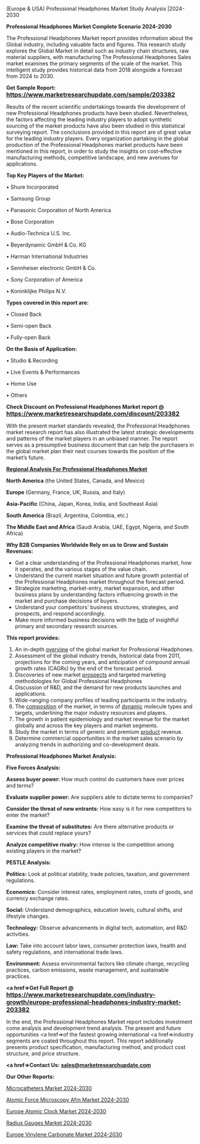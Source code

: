  (Europe & USA) Professional Headphones Market Study Analysis |2024-2030

<strong>Professional Headphones Market Complete Scenario 2024-2030</strong>

The Professional Headphones Market report provides information about the Global industry, including valuable facts and figures. This research study explores the Global Market in detail such as industry chain structures, raw material suppliers, with manufacturing The Professional Headphones Sales market examines the primary segments of the scale of the market. This intelligent study provides historical data from 2018 alongside a forecast from 2024 to 2030.

<strong>Get Sample Report: <a href=https://www.marketresearchupdate.com/sample/203382><font size=3 color=#0000ff>https://www.marketresearchupdate.com/sample/203382</font></a></strong>

Results of the recent scientific undertakings towards the development of new Professional Headphones products have been studied. Nevertheless, the factors affecting the leading industry players to adopt synthetic sourcing of the market products have also been studied in this statistical surveying report. The conclusions provided in this report are of great value for the leading industry players. Every organization partaking in the global production of the Professional Headphones market products have been mentioned in this report, in order to study the insights on cost-effective manufacturing methods, competitive landscape, and new avenues for applications.

<strong>Top Key Players of the Market:</strong>

• Shure Incorporated

• Samsung Group

• Panasonic Corporation of North America

• Bose Corporation

• Audio-Technica U.S. Inc.

• Beyerdynamic GmbH & Co. KG

• Harman International Industries

• Sennheiser electronic GmbH & Co.

• Sony Corporation of America

• Koninklijke Philips N.V.

<strong>Types covered in this report are: </strong>

• Closed Back

• Semi-open Back

• Fully-open Back

<strong>On the Basis of Application:</strong>

• Studio & Recording

• Live Events & Performances

• Home Use

• Others

<strong>Check Discount on Professional Headphones Market report @ <a href=https://www.marketresearchupdate.com/discount/203382><font size=3 color=#0000ff>https://www.marketresearchupdate.com/discount/203382</font></a></strong>

With the present market standards revealed, the Professional Headphones market research report has also illustrated the latest strategic developments and patterns of the market players in an unbiased manner. The report serves as a presumptive business document that can help the purchasers in the global market plan their next courses towards the position of the market’s future.

<strong><u><b>Regional Analysis For Professional Headphones Market</b></u></strong>

<strong><b>North America</b></strong> (the United States, Canada, and Mexico)

<strong><b>Europe </b></strong>(Germany, France, UK, Russia, and Italy)

<strong><b>Asia-Pacific</b></strong> (China, Japan, Korea, India, and Southeast Asia)

<strong><b>South America</b></strong> (Brazil, Argentina, Colombia, etc.)

<strong><b>The Middle East and Africa</b></strong> (Saudi Arabia, UAE, Egypt, Nigeria, and South Africa)

<strong>Why B2B Companies Worldwide Rely on us to Grow and Sustain Revenues:</strong>
<ul>
  <li>Get a clear understanding of the Professional Headphones market, how it operates, and the various stages of the value chain.</li>
  <li>Understand the current market situation and future growth potential of the Professional Headphones market throughout the forecast period.</li>
  <li>Strategize marketing, market-entry, market expansion, and other business plans by understanding factors influencing growth in the market and purchase decisions of buyers.</li>
  <li>Understand your competitors’ business structures, strategies, and prospects, and respond accordingly.</li>
  <li>Make more informed business decisions with the <a href=ASDF991299>help</a> of insightful primary and secondary research sources.</li>
</ul>
<strong>This report provides:</strong>
<ol>
  <li>An in-depth <a href=>overview</a> of the global market for Professional Headphones.</li>
  <li>Assessment of the global industry trends, historical data from 2011, projections for the coming years, and anticipation of compound annual growth rates (CAGRs) by the end of the forecast period.</li>
  <li>Discoveries of new market <a href=>prospects</a> and targeted marketing methodologies for Global Professional Headphones</li>
  <li>Discussion of R&amp;D, and the demand for new products launches and applications.</li>
  <li>Wide-ranging company profiles of leading participants in the industry.</li>
  <li>The <a href=ASDF881288>composition</a> of the market, in terms of <a href=>dynamic</a> molecule types and targets, underlining the major industry resources and players.</li>
  <li>The growth in patient epidemiology and market revenue for the market globally and across the key players and market segments.</li>
  <li>Study the market in terms of generic and premium <a href=>product</a> revenue.</li>
  <li>Determine commercial opportunities in the market sales scenario by analyzing trends in authorizing and co-development deals.</li>
</ol>

<strong>Professional Headphones Market Analysis:</strong>

<strong>Five Forces Analysis:</strong>

<strong>Assess buyer power:</strong> How much control do customers have over prices and terms?

<strong>Evaluate supplier power:</strong> Are suppliers able to dictate terms to companies?

<strong>Consider the threat of new entrants:</strong> How easy is it for new competitors to enter the market?

<strong>Examine the threat of substitutes:</strong> Are there alternative products or services that could replace yours?

<strong>Analyze competitive rivalry:</strong> How intense is the competition among existing players in the market?

<strong>PESTLE Analysis:</strong>

<strong>Politics:</strong> Look at political stability, trade policies, taxation, and government regulations.

<strong>Economics:</strong> Consider interest rates, employment rates, costs of goods, and currency exchange rates.

<strong>Social:</strong> Understand demographics, education levels, cultural shifts, and lifestyle changes.

<strong>Technology:</strong> Observe advancements in digital tech, automation, and R&D activities.

<strong>Law:</strong> Take into account labor laws, consumer protection laws, health and safety regulations, and international trade laws.

<strong>Environment:</strong> Assess environmental factors like climate change, recycling practices, carbon emissions, waste management, and sustainable practices.

<strong><a href=>Get Full Report</a> @ <a href=https://www.marketresearchupdate.com/industry-growth/europe-professional-headphones-industry-market-203382><font size=3 color=#0000ff>https://www.marketresearchupdate.com/industry-growth/europe-professional-headphones-industry-market-203382</font></a></strong>

In the end, the Professional Headphones Market report includes investment come analysis and development trend analysis. The present and future opportunities <a href=>of</a> the fastest growing international <a href=>industry</a> segments are coated throughout this report. This report additionally presents product specification, manufacturing method, and product cost structure, and price structure.

<strong><a href=><strong>Contact Us:</strong></a></strong>
<strong>sales@marketresearchupdate.com</strong>

<strong>Our Other Reports:</strong>

<a href=https://www.linkedin.com/pulse/microcatheters-market-industry-analysis-segments>Microcatheters Market 2024-2030</a>

<a href=https://www.linkedin.com/pulse/atomic-force-microscopy-afm-market-2023-remarking>Atomic Force Microscopy Afm Market 2024-2030</a>

<a href=https://www.linkedin.com/pulse/europe-atomic-clock-market-trends-2023-updated>Europe Atomic Clock Market 2024-2030</a>

<a href=https://www.linkedin.com/pulse/radius-gauges-market-statistics-size-share-trend-ceepf/>Radius Gauges Market 2024-2030</a>

<a href=https://www.linkedin.com/pulse/europe-vinylene-carbonate-market-research-report-2023-3i3nf/>Europe Vinylene Carbonate Market 2024-2030</a>
